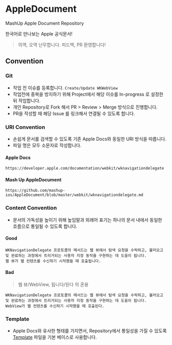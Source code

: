 # AppleDocument
MashUp Apple Document Repository

한국어로 만나보는 Apple 공식문서!

> 의역, 오역 난무합니다. 피드백, PR 환영합니다!

## Convention
### Git
* 작업 전 이슈를 등록합니다. `Create/Update WKWebView`
* 작업전에 중복을 방지하기 위해 Project에서 해당 이슈를 In-progress 로 설정한 뒤 작업합니다.
* 개인 Repository로 Fork 해서 PR > Review > Merge 방식으로 진행합니다.
* PR을 작성할 때 해당 Issue 를 링크해서 연결될 수 있도록 합니다.

### URI Convention
* 손쉽게 문서를 검색할 수 있도록 기존 Apple Docs와 동일한 URI 방식을 따릅니다.
* 파일 명은 모두 소문자로 작성합니다.

#### Apple Docs
```
https://developer.apple.com/documentation/webkit/wknavigationdelegate
```

#### Mash Up AppleDocument
```
https://github.com/mashup-ios/AppleDocument/blob/master/webkit/wknavigationdelegate.md
```

### Content Convention
* 문서의 가독성을 높이기 위해 높임말과 외래어 표기는 하나의 문서 내에서 동일한 흐름으로 통일될 수 있도록 합니다.
#### Good
```
WKNavigationDelegate 프로토콜의 메서드는 웹 뷰에서 탐색 요청을 수락하고, 불러오고 및 완료하는 과정에서 트리거되는 사용자 지정 동작을 구현하는 데 도움이 됩니다.
웹 뷰가 웹 컨텐츠를 수신하기 시작했을 때 호출됩니다.
```

#### Bad
 > 웹 뷰/WebView, 됩니다/된다 의 혼용
```
WKNavigationDelegate 프로토콜의 메서드는 웹 뷰에서 탐색 요청을 수락하고, 불러오고 및 완료하는 과정에서 트리거되는 사용자 지정 동작을 구현하는 데 도움이 됩니다.
WebView가 웹 컨텐츠를 수신하기 시작했을 때 호출된다.
```

### Template
* Apple Docs와 유사한 형태를 가지면서, Repository에서 통일성을 가질 수 있도록 [Template](Template.md) 파일을 기본 베이스로 사용합니다.

